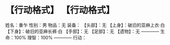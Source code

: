 # 【行动格式】 【行动格式】
姓名：重乍
性别：男
物品：无
装备：
【头部】：无
【上身】：破旧的亚麻上衣·白
【下身】：破旧的亚麻长裤·白
【手部】：无
【足部】：无
【遗物】：无
————
生命：100%
理智：100%
————
行动：